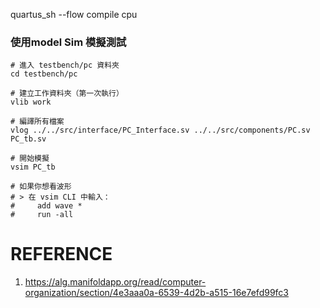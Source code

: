 quartus_sh --flow compile cpu

### 使用model Sim 模擬測試
```shell
# 進入 testbench/pc 資料夾
cd testbench/pc

# 建立工作資料夾（第一次執行）
vlib work

# 編譯所有檔案
vlog ../../src/interface/PC_Interface.sv ../../src/components/PC.sv PC_tb.sv

# 開始模擬
vsim PC_tb

# 如果你想看波形
# > 在 vsim CLI 中輸入：
#     add wave *
#     run -all

```
# REFERENCE

1. https://alg.manifoldapp.org/read/computer-organization/section/4e3aaa0a-6539-4d2b-a515-16e7efd99fc3